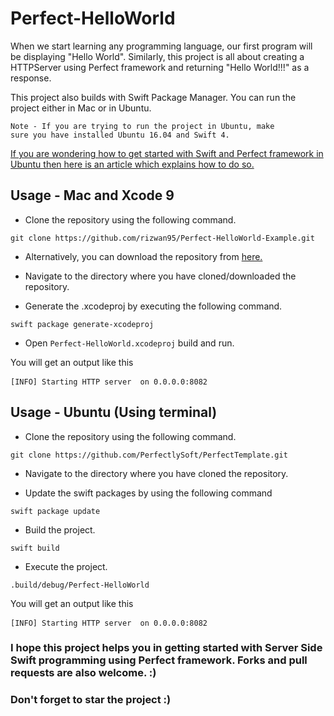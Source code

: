 # Perfect-HelloWorld

When we start learning any programming language, our first program will be displaying "Hello World". Similarly, this project is all about creating a HTTPServer using Perfect framework and returning "Hello World!!!" as a response. 

This project also builds with Swift Package Manager. You can run the project either in Mac or in Ubuntu. 

<code>Note - If you are trying to run the project in Ubuntu, make sure you have installed Ubuntu 16.04 and Swift 4. </code>

[If you are wondering how to get started with Swift and Perfect framework in Ubuntu then here is an article which explains how to do so.](https://www.bit.ly/installperfect "Deploying Perfect and Swift 4 on Ubuntu")


## Usage - Mac and Xcode 9

* Clone the repository using the following command.

<pre><code>git clone https://github.com/rizwan95/Perfect-HelloWorld-Example.git</code></pre>

* Alternatively, you can download the repository from [here.](https://github.com/rizwan95/Perfect-HelloWorld/archive/master.zip "Perfect- HelloWorld example")

* Navigate to the directory where you have cloned/downloaded the repository.

* Generate the .xcodeproj by executing the following command.

<pre><code>swift package generate-xcodeproj</code></pre>

* Open <code>Perfect-HelloWorld.xcodeproj</code> build and run. 

You will get an output like this

<pre><code>[INFO] Starting HTTP server  on 0.0.0.0:8082</code> </pre>

## Usage - Ubuntu (Using terminal)

* Clone the repository using the following command.

<pre><code>git clone https://github.com/PerfectlySoft/PerfectTemplate.git</code></pre>

* Navigate to the directory where you have cloned the repository.

* Update the swift packages by using the following command
<pre><code>swift package update</code></pre>

* Build the project.
<pre><code>swift build</code></pre>

* Execute the project. 
<pre><code>.build/debug/Perfect-HelloWorld</code></pre>

You will get an output like this

<pre><code>[INFO] Starting HTTP server  on 0.0.0.0:8082</code> </pre>

### I hope this project helps you in getting started with Server Side Swift programming using Perfect framework. Forks and pull requests are also welcome. :) 
### Don't forget to star the project :) 


